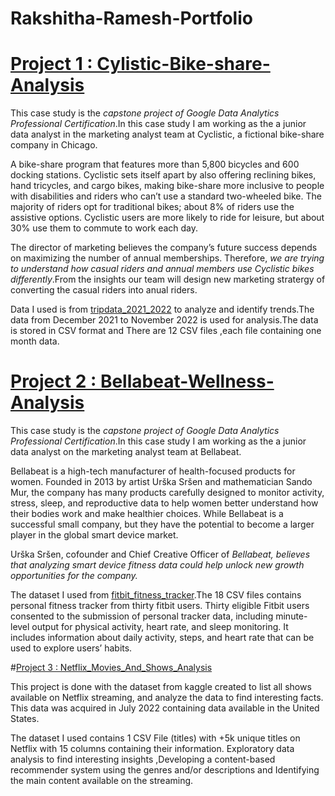 # Rakshitha-Ramesh-Portfolio

# [Project 1 : Cylistic-Bike-share-Analysis](https://github.com/Rakshitha-Ramesh-96/Cylistic-Bike-share-Analysis)

This case study is the *capstone project of Google Data Analytics Professional Certification*.In this case study I am working as the a junior data analyst in the marketing analyst team at Cyclistic, a fictional bike-share company in Chicago.

A bike-share program that features more than 5,800 bicycles and 600 docking stations. Cyclistic sets itself apart by also offering reclining bikes, hand tricycles, and cargo bikes, making bike-share more inclusive to people with disabilities and riders who can’t use a standard two-wheeled bike. The majority of riders opt for traditional bikes; about 8% of riders use the assistive options. Cyclistic users are more likely to ride for leisure, but about 30% use them to commute to work each day.

The director of marketing believes the company’s future success depends on maximizing the number of annual memberships. Therefore, *we are trying to understand how casual riders and annual members use Cyclistic bikes differently*.From the insights our team will design new marketing stratergy of converting the casual riders into anual riders.

Data I used is from [tripdata_2021_2022](https://divvy-tripdata.s3.amazonaws.com/index.html) to analyze and identify trends.The data from December 2021 to November 2022 is used for analysis.The data is stored in CSV format and There are 12 CSV files ,each file containing one month data.

# [Project 2 : Bellabeat-Wellness-Analysis](https://github.com/Rakshitha-Ramesh-96/Bellabeat-Wellness-Analysis)

This case study is the *capstone project of Google Data Analytics Professional Certification*.In this case study I am working as the a junior data analyst on the marketing analyst team at Bellabeat.

Bellabeat is a high-tech manufacturer of health-focused products for women. Founded in 2013 by artist Urška Sršen and mathematician Sando Mur, the company has many products carefully designed to monitor activity, stress, sleep, and reproductive data to help women better understand how their bodies work and make healthier choices. While Bellabeat is a successful small company, but they have the potential to become a larger player in the global smart device market.

Urška Sršen, cofounder and Chief Creative Officer of *Bellabeat, believes that analyzing smart device fitness data could help unlock new growth opportunities for the company.*

The dataset I used from [fitbit_fitness_tracker](https://www.kaggle.com/datasets/arashnic/fitbit).The 18 CSV files contains personal fitness tracker from thirty fitbit users. Thirty eligible Fitbit users consented to the submission of personal tracker data, including minute-level output for physical activity, heart rate, and sleep monitoring. It includes information about daily activity, steps, and heart rate that can be used to explore users’ habits.

#[Project 3 : Netflix_Movies_And_Shows_Analysis](https://github.com/Rakshitha-Ramesh-96/Netflix_Movies_And_Shows_Analysis)

This project is done with the dataset from kaggle created to list all shows available on Netflix streaming, and analyze the data to find interesting facts. This data was acquired in July 2022 containing data available in the United States.

The dataset I used contains 1 CSV File (titles) with +5k unique titles on Netflix with 15 columns containing their information. Exploratory data analysis to find interesting insights ,Developing a content-based recommender system using the genres and/or descriptions and Identifying the main content available on the streaming.
